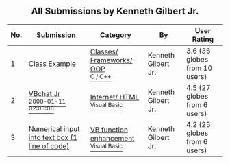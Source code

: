 ﻿<div align="center">

## All Submissions by Kenneth Gilbert Jr\.

</div>

No.  | Submission | Category | By   | User Rating
---- | ---------- | -------- | ---- | -----------
1 | [Class Example<br />](https://github.com/Planet-Source-Code/kenneth-gilbert-jr-class-example__3-721) | [Classes/ Frameworks/ OOP<br /><sup>C / C++</sup>](../ByCategory/classes-frameworks-oop__3-31.md) | Kenneth Gilbert Jr\. | 3.6 (36 globes from 10 users)
2 | [VBchat Jr<br /><sup>2000-01-11 02:03:06</sup>](https://github.com/Planet-Source-Code/kenneth-gilbert-jr-vbchat-jr__1-5421) | [Internet/ HTML<br /><sup>Visual Basic</sup>](../ByCategory/internet-html__1-34.md) | Kenneth Gilbert Jr\. | 4.5 (27 globes from 6 users)
3 | [Numerical input into text box \(1 line of code\)<br />](https://github.com/Planet-Source-Code/kenneth-gilbert-jr-numerical-input-into-text-box-1-line-of-code__1-11503) | [VB function enhancement<br /><sup>Visual Basic</sup>](../ByCategory/vb-function-enhancement__1-25.md) | Kenneth Gilbert Jr\. | 4.2 (25 globes from 6 users)
